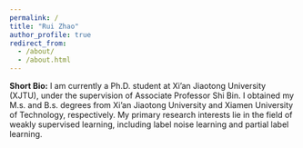 ```yaml
---
permalink: /
title: "Rui Zhao"
author_profile: true
redirect_from: 
  - /about/
  - /about.html
---
```


**Short Bio:** I am currently a Ph.D. student at Xi’an Jiaotong University (XJTU), under the supervision of Associate Professor Shi Bin. I obtained my M.s. and B.s. degrees from Xi’an Jiaotong University and Xiamen University of Technology, respectively. My primary research interests lie in the field of weakly supervised learning, including label noise learning and partial label learning.

